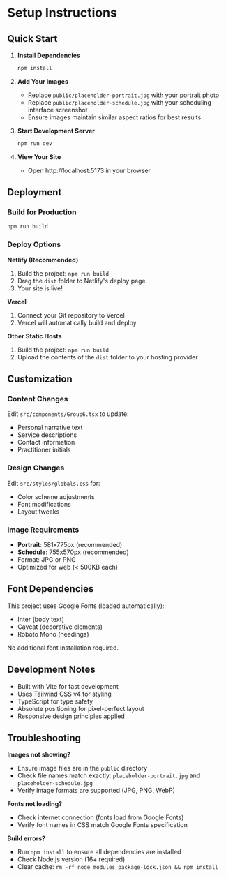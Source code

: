 # Setup Instructions

## Quick Start

1. **Install Dependencies**
   ```bash
   npm install
   ```

2. **Add Your Images**
   - Replace `public/placeholder-portrait.jpg` with your portrait photo
   - Replace `public/placeholder-schedule.jpg` with your scheduling interface screenshot
   - Ensure images maintain similar aspect ratios for best results

3. **Start Development Server**
   ```bash
   npm run dev
   ```

4. **View Your Site**
   - Open http://localhost:5173 in your browser

## Deployment

### Build for Production
```bash
npm run build
```

### Deploy Options

**Netlify (Recommended)**
1. Build the project: `npm run build`
2. Drag the `dist` folder to Netlify's deploy page
3. Your site is live!

**Vercel**
1. Connect your Git repository to Vercel
2. Vercel will automatically build and deploy

**Other Static Hosts**
1. Build the project: `npm run build`
2. Upload the contents of the `dist` folder to your hosting provider

## Customization

### Content Changes
Edit `src/components/Group6.tsx` to update:
- Personal narrative text
- Service descriptions
- Contact information
- Practitioner initials

### Design Changes
Edit `src/styles/globals.css` for:
- Color scheme adjustments
- Font modifications
- Layout tweaks

### Image Requirements
- **Portrait**: 581x775px (recommended)
- **Schedule**: 755x570px (recommended)
- Format: JPG or PNG
- Optimized for web (< 500KB each)

## Font Dependencies

This project uses Google Fonts (loaded automatically):
- Inter (body text)
- Caveat (decorative elements)
- Roboto Mono (headings)

No additional font installation required.

## Development Notes

- Built with Vite for fast development
- Uses Tailwind CSS v4 for styling
- TypeScript for type safety
- Absolute positioning for pixel-perfect layout
- Responsive design principles applied

## Troubleshooting

**Images not showing?**
- Ensure image files are in the `public` directory
- Check file names match exactly: `placeholder-portrait.jpg` and `placeholder-schedule.jpg`
- Verify image formats are supported (JPG, PNG, WebP)

**Fonts not loading?**
- Check internet connection (fonts load from Google Fonts)
- Verify font names in CSS match Google Fonts specification

**Build errors?**
- Run `npm install` to ensure all dependencies are installed
- Check Node.js version (16+ required)
- Clear cache: `rm -rf node_modules package-lock.json && npm install`